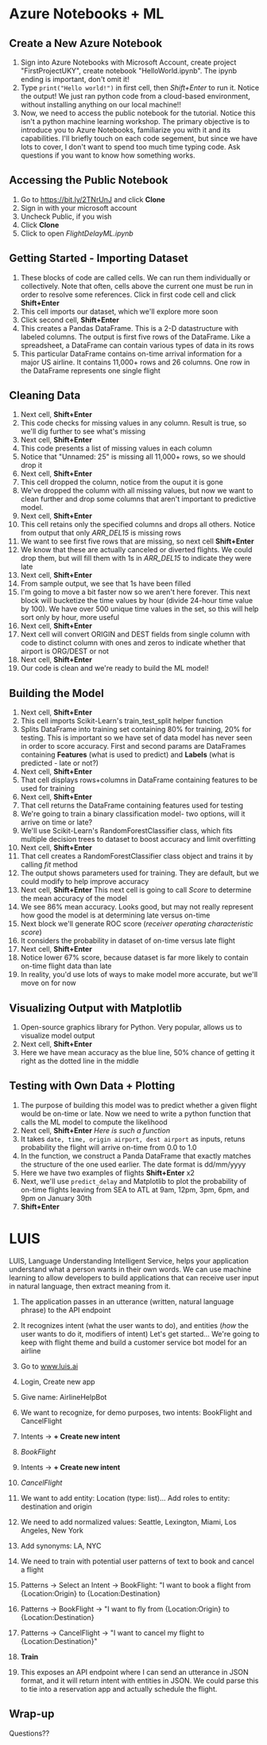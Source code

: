 # Azure Notebooks + ML

## Create a New Azure Notebook
1) Sign into Azure Notebooks with Microsoft Account, create project "FirstProjectUKY", create notebook "HelloWorld.ipynb". The ipynb ending is important, don't omit it! 
2) Type `print("Hello world!")` in first cell, then *Shift+Enter* to run it. Notice the output! We just ran python code from a cloud-based environment, without installing anything on our local machine!!
3) Now, we need to access the public notebook for the tutorial. Notice this isn't a python machine learning workshop. The primary objective is to introduce you to Azure Notebooks, familiarize you with it and its capabilities. I'll briefly touch on each code segement, but since we have lots to cover, I don't want to spend too much time typing code. Ask questions if you want to know how something works.

## Accessing the Public Notebook
1) Go to https://bit.ly/2TNrUnJ and click **Clone**
2) Sign in with your microsoft account
3) Uncheck Public, if you wish
4) Click **Clone**
5) Click to open *FlightDelayML.ipynb*

## Getting Started - Importing Dataset
1) These blocks of code are called cells. We can run them individually or collectively. Note that often, cells above the current one must be run in order to resolve some references. Click in first code cell and click **Shift+Enter**
2) This cell imports our dataset, which we'll explore more soon
3) Click second cell, **Shift+Enter**
4) This creates a Pandas DataFrame. This is a 2-D datastructure with labeled columns. The output is first five rows of the DataFrame. Like a spreadsheet, a DataFrame can contain various types of data in its rows
5) This particular DataFrame contains on-time arrival information for a major US airline. It contains 11,000+ rows and 26 columns. One row in the DataFrame represents one single flight

## Cleaning Data
1) Next cell, **Shift+Enter**
2) This code checks for missing values in any column. Result is true, so we'll dig further to see what's missing
3) Next cell, **Shift+Enter**
4) This code presents a list of missing values in each column
5) Notice that "Unnamed: 25" is missing all 11,000+ rows, so we should drop it
6) Next cell, **Shift+Enter**
7) This cell dropped the column, notice from the ouput it is gone
8) We've dropped the column with all missing values, but now we want to clean further and drop some columns that aren't important to predictive model. 
9) Next cell, **Shift+Enter**
10) This cell retains only the specified columns and drops all others. Notice from output that only *ARR_DEL15* is missing rows
11) We want to see first five rows that are missing, so next cell **Shift+Enter**
12) We know that these are actually canceled or diverted flights. We could drop them, but will fill them with 1s in *ARR_DEL15* to indicate they were late
13) Next cell, **Shift+Enter**
14) From sample output, we see that 1s have been filled
15) I'm going to move a bit faster now so we aren't here forever. This next block will bucketize the time values by hour (divide 24-hour time value by 100). We have over 500 unique time values in the set, so this will help sort only by hour, more useful
16) Next cell, **Shift+Enter**
17) Next cell will convert ORIGIN and DEST fields from single column with code to distinct column with ones and zeros to indicate whether that airport is ORG/DEST or not
18) Next cell, **Shift+Enter**
19) Our code is clean and we're ready to build the ML model!

## Building the Model
1) Next cell, **Shift+Enter**
2) This cell imports Scikit-Learn's train_test_split helper function
3) Splits DataFrame into training set containing 80% for training, 20% for testing. This is important so we have set of data model has never seen in order to score accuracy. First and second params are DataFrames containing **Features** (what is used to predict) and **Labels** (what is predicted - late or not?)
4) Next cell, **Shift+Enter**
5) That cell displays rows+columns in DataFrame containing features to be used for training
6) Next cell, **Shift+Enter**
7) That cell returns the DataFrame containing features used for testing
8) We're going to train a binary classification model- two options, will it arrive on time or late?
9) We'll use Scikit-Learn's RandomForestClassifier class, which fits multiple decision trees to dataset to boost accuracy and limit overfitting
10) Next cell, **Shift+Enter**
11) That cell creates a RandomForestClassifier class object and trains it by calling *fit* method
12) The output shows parameters used for training. They are default, but we could modify to help improve accuracy
13) Next cell, **Shift+Enter** This next cell is going to call *Score* to determine the mean accuracy of the model
14) We see 86% mean accuracy. Looks good, but may not really represent how good the model is at determining late versus on-time
15) Next block we'll generate ROC score (*receiver operating characteristic score*)
16) It considers the probability in dataset of on-time versus late flight
17) Next cell, **Shift+Enter**
18) Notice lower 67% score, because dataset is far more likely to contain on-time flight data than late
19) In reality, you'd use lots of ways to make model more accurate, but we'll move on for now

## Visualizing Output with Matplotlib
1) Open-source graphics library for Python. Very popular, allows us to visualize model output
2) Next cell, **Shift+Enter**
3) Here we have mean accuracy as the blue line, 50% chance of getting it right as the dotted line in the middle

## Testing with Own Data + Plotting
1) The purpose of building this model was to predict whether a given flight would be on-time or late. Now we need to write a python function that calls the ML model to compute the likelihood
2) Next cell, **Shift+Enter** *Here is such a function*
3) It takes `date, time, origin airport, dest airport` as inputs, retuns probability the flight will arrive on-time from 0.0 to 1.0
4) In the function, we construct a Panda DataFrame that exactly matches the structure of the one used earlier. The date format is dd/mm/yyyy
5) Here we have two examples of flights **Shift+Enter** x2
6) Next, we'll use `predict_delay` and Matplotlib to plot the probability of on-time flights leaving from SEA to ATL at 9am, 12pm, 3pm, 6pm, and 9pm on January 30th
7) **Shift+Enter**

# LUIS
LUIS, Language Understanding Intelligent Service, helps your application understand what a person wants in their own words. We can use machine learning to allow developers to build applications that can receive user input in natural language, then extract meaning from it.

1) The application passes in an utterance (written, natural language phrase) to the API endpoint
2) It recognizes intent (what the user wants to do), and entities (*how* the user wants to do it, modifiers of intent)
Let's get started... We're going to keep with flight theme and build a customer service bot model for an airline

1) Go to www.luis.ai
2) Login, Create new app
3) Give name: AirlineHelpBot
4) We want to recognize, for demo purposes, two intents: BookFlight and CancelFlight
5) Intents -> **+ Create new intent**
6) *BookFlight*
7) Intents -> **+ Create new intent**
8) *CancelFlight*
9) We want to add entity: Location (type: list)... Add roles to entity: destination and origin
10) We need to add normalized values: Seattle, Lexington, Miami, Los Angeles, New York
11) Add synonyms: LA, NYC
12) We need to train with potential user patterns of text to book and cancel a flight
13) Patterns -> Select an Intent -> BookFlight: "I want to book a flight from {Location:Origin} to {Location:Destination}
14) Patterns -> BookFlight -> "I want to fly from {Location:Origin} to {Location:Destination}
15) Patterns -> CancelFlight -> "I want to cancel my flight to {Location:Destination}"
16) **Train**
17) This exposes an API endpoint where I can send an utterance in JSON format, and it will return intent with entities in JSON. We could parse this to tie into a reservation app and actually schedule the flight.

## Wrap-up

Questions??
